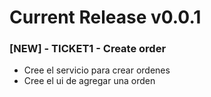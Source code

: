 # Current Release v0.0.1

### [NEW] - TICKET1 - Create order
- Cree el servicio para crear ordenes
- Cree el ui de agregar una orden

